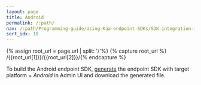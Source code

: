 ```yaml
---
layout: page
title: Android
permalink: /:path/
nav: /:path/Programming-guide/Using-Kaa-endpoint-SDKs/SDK-integration-instructions/SDK-Android
sort_idx: 10
---
```


{% assign root_url = page.url | split: '/'%}
{% capture root_url  %} /{{root_url[1]}}/{{root_url[2]}}/{% endcapture %}

To build the Android endpoint SDK, [generate]({{root_url}}Programming-guide/Getting-started#generate) the endpoint SDK with target platform = _Android_ in Admin UI and download the generated file.
